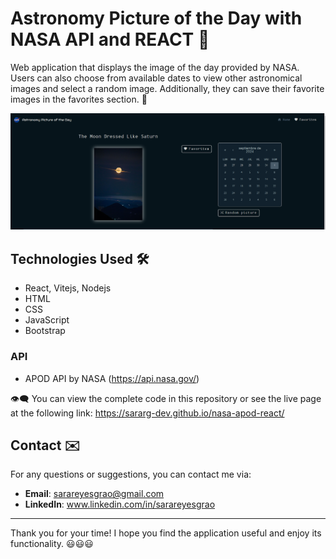 
# Astronomy Picture of the Day with NASA API and REACT 🚀

Web application that displays the image of the day provided by NASA. Users can also choose from available dates to view other astronomical images and select a random image. Additionally, they can save their favorite images in the favorites section.
🌟

<img width="800" alt="apodApp" src="https://github.com/sararg-dev/nasa-apod-react/blob/4e96098e9fa6f9e0713395dd5fc644378461d0c6/mainView.PNG">


## Technologies Used 🛠️

- React, Vitejs, Nodejs
- HTML
- CSS
- JavaScript
- Bootstrap

### API
- APOD API by NASA (https://api.nasa.gov/)

👁️‍🗨️ You can view the complete code in this repository or see the live page at the following link: https://sararg-dev.github.io/nasa-apod-react/
## Contact ✉️

For any questions or suggestions, you can contact me via:
- **Email**: sarareyesgrao@gmail.com
- **LinkedIn**: www.linkedin.com/in/sarareyesgrao

---

Thank you for your time! I hope you find the application useful and enjoy its functionality. 😃😃😃
